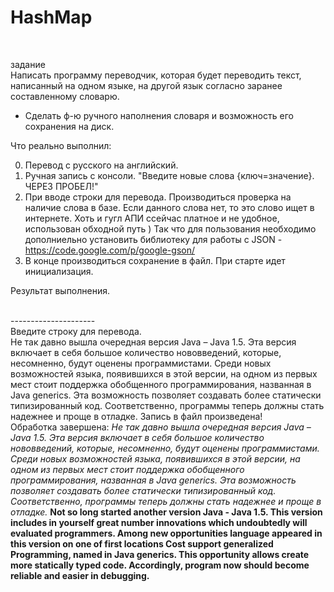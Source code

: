 <h1>HashMap</h1> <br>

<span>задание</span><br>
Написать программу переводчик, которая будет переводить текст, написанный на одном языке, 
на другой язык согласно заранее составленному словарю. <br>
* Сделать ф-ю ручного наполнения словаря и возможность его сохранения на диск.<br>



<p> Что реально выполнил: </p>

0. Перевод с русского на английский.<br>
1. Ручная запись с консоли. "Введите новые слова {ключ=значение}. ЧЕРЕЗ ПРОБЕЛ!"<br>
2. При вводе строки для перевода. Производиться проверка на наличие слова в базе. 
Если данного слова нет, то это слово ищет в интернете. 
Хоть и гугл АПИ ссейчас платное и не удобное, использован обходной путь )
Так что для пользования необходимо дополниельно установить библиотеку для работы с JSON - https://code.google.com/p/google-gson/
3. В конце производиться сохранение в файл. При старте идет инициализация.



Результат выполнения.<br><br>

--------------------- <br>
Введите строку для перевода.<br>
Не так давно вышла очередная версия Java – Java 1.5. Эта версия включает в себя большое количество нововведений, которые, несомненно, будут оценены программистами. Среди новых возможностей языка, появившихся в этой версии, на одном из первых мест стоит поддержка обобщенного программирования, названная в Java generics. Эта возможность позволяет создавать более статически типизированный код. Соответственно, программы теперь должны стать надежнее и проще в отладке.
Запись в файл произведена!<br>
Обработка завершена: <i>Не так давно вышла очередная версия Java – Java 1.5. Эта версия включает в себя большое количество нововведений, которые, несомненно, будут оценены программистами. Среди новых возможностей языка, появившихся в этой версии, на одном из первых мест стоит поддержка обобщенного программирования, названная в Java generics. Эта возможность позволяет создавать более статически типизированный код. Соответственно, программы теперь должны стать надежнее и проще в отладке.</i> <b>Not so long started another version Java - Java 1.5. This version includes in yourself great number innovations which undoubtedly will evaluated programmers. Among new opportunities language appeared in this version on one of first locations Cost support generalized Programming, named in Java generics. This opportunity allows create more statically typed code. Accordingly, program now should become reliable and easier in debugging.</b>

